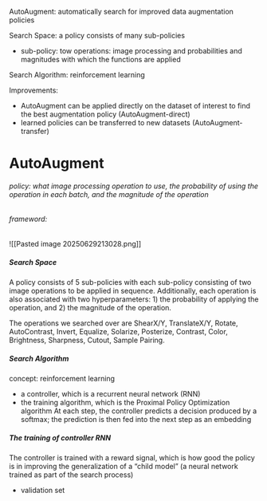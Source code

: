 AutoAugment: automatically search for improved data augmentation policies

Search Space: a policy consists of many sub-policies
+ sub-policy: tow operations: image processing and probabilities and magnitudes with which the functions are applied

Search Algorithm: reinforcement learning

Improvements:
+ AutoAugment can be applied directly on the dataset of interest to find the best augmentation policy (AutoAugment-direct)
+ learned policies can be transferred to new datasets (AutoAugment-transfer)

# AutoAugment
###### policy: what image processing operation to use, the probability of using the operation in each batch, and the magnitude of the operation
###### frameword:
![[Pasted image 20250629213028.png]]

##### Search Space
A policy consists of 5 sub-policies with each sub-policy consisting of two image operations to be applied in sequence. Additionally, each operation is also associated with two hyperparameters: 1) the probability of applying the operation, and 2) the magnitude of the operation.

The operations we searched over are ShearX/Y, TranslateX/Y, Rotate, AutoContrast, Invert, Equalize, Solarize, Posterize, Contrast, Color, Brightness, Sharpness, Cutout, Sample Pairing.

##### Search Algorithm
concept: reinforcement learning
 + a controller, which is a recurrent neural network (RNN)
 + the training algorithm, which is the Proximal Policy Optimization algorithm
 At each step, the controller predicts a decision produced by a softmax; the prediction is then fed into the next step as an embedding

##### The training of controller RNN
The controller is trained with a reward signal, which is how good the policy is in improving the generalization of a “child model” (a neural network trained as part of the search process)
+ validation set